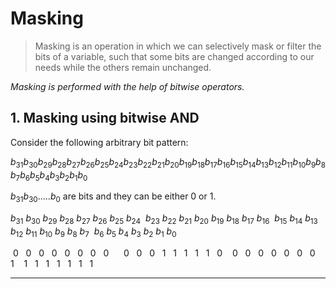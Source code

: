 # Masking

> Masking is an operation in which we can selectively mask or filter the bits of a variable, such that some bits are changed according to our needs while the others remain unchanged.

_Masking is performed with the help of bitwise operators._

## 1. Masking using bitwise AND

Consider the following arbitrary bit pattern:

$b_{31}b_{30}b_{29}b_{28}b_{27}b_{26}b_{25}b_{24}b_{23}b_{22}b_{21}b_{20}b_{19}b_{18}b_{17}b_{16}b_{15}b_{14}b_{13}b_{12}b_{11}b_{10}b_9b_8b_7b_6b_5b_4b_3b_2b_1b_0$

$b_{31}b_{30}.....b_{0}$ are bits and they can be either 0 or 1.


$b_{31}\ b_{30}\ b_{29}\ b_{28}\ b_{27}\ b_{26}\ b_{25}\ b_{24}\ \ b_{23}\ b_{22}\ b_{21}\ b_{20}\ b_{19}\ b_{18}\ b_{17}\ b_{16}\ \ b_{15}\ b_{14}\ b_{13}\ b_{12}\ b_{11}\ b_{10}\ b_9\ b_8\ b_7\ \ b_6\ b_5\ b_4\ b_3\ b_2\ b_1\ b_0$

$\ 0\ \ \ 0\ \ \ 0\ \ \ 0\ \ \ 0\ \ \ 0\ \ \ 0\ \ \ 0\ \ \ \ \ \ 0\ \ \ 0\ \ \ 0\ \ \ 1\ \ \ 1\ \ \ 1\ \ \ 1\ \ \ 1\ \ \ 0\ \ \ \ 0\ \ \ 0\ \ \ 0\ \ \ 0\ \ \ 0\ \ \ 0\ \ \ 0\ \ \ 1\ \ \ \ 1\ \ \ 1\ \ \ 1\ \ \ 1\ \ \ 1\ \ \ 1\ \ \ 1$





---
